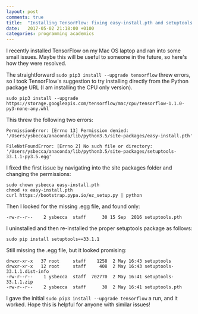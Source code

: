 ```yaml
---
layout: post
comments: true
title:  "Installing TensorFlow: fixing easy-install.pth and setuptools issues"
date:   2017-05-02 21:18:00 +0100
categories: programming academics
---
```


I recently installed TensorFlow on my Mac OS laptop and ran into some small issues. Maybe this will be useful to someone in the future, so here's how they were resolved.

The straightforward ```sudo pip3 install --upgrade tensorflow``` threw errors, so I took TensorFlow's suggestion to try installing directly from the Python package URL (I am installing the CPU only version).

<!--excerpt-->

```
sudo pip3 install --upgrade https://storage.googleapis.com/tensorflow/mac/cpu/tensorflow-1.1.0-py3-none-any.whl
```


This threw the following two errors&#58;

```
PermissionError: [Errno 13] Permission denied: '/Users/ysbecca/anaconda/lib/python3.5/site-packages/easy-install.pth'

FileNotFoundError: [Errno 2] No such file or directory: '/Users/ysbecca/anaconda/lib/python3.5/site-packages/setuptools-33.1.1-py3.5.egg'
```

I fixed the first issue by navigating into the site packages folder and changing the permissions&#58;

```
sudo chown ysbecca easy-install.pth 
chmod +x easy-install.pth
curl https://bootstrap.pypa.io/ez_setup.py | python
```

Then I looked for the missing .egg file, and found only&#58;

```
-rw-r--r--    2 ysbecca  staff      30 15 Sep  2016 setuptools.pth
```

I uninstalled and then re-installed the proper setuptools package as follows&#58;

```
sudo pip install setuptools==33.1.1
```

Still missing the .egg file, but it looked promising&#58;

```
drwxr-xr-x   37 root     staff    1258  2 May 16:43 setuptools
drwxr-xr-x   12 root     staff     408  2 May 16:43 setuptools-33.1.1.dist-info
-rw-r--r--    1 ysbecca  staff  702770  2 May 16:41 setuptools-33.1.1.zip
-rw-r--r--    2 ysbecca  staff      30  2 May 16:41 setuptools.pth
```

I gave the initial ```sudo pip3 install --upgrade tensorflow``` a run, and it worked. Hope this is helpful for anyone with similar issues!



